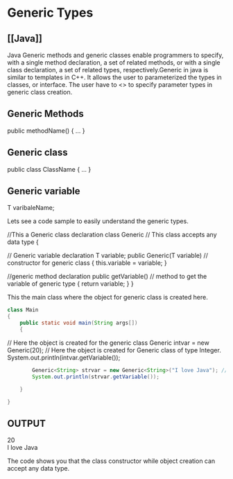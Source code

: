 # Generic Types
[[Java]]
---

Java Generic methods and generic classes enable programmers to specify, with a single method declaration, a set of related methods, or with a single class declaration, a set of related types, respectively.Generic in java is similar to templates in C++. It allows the user to parameterized the types in classes, or interface. The user have to <> to specify parameter types in generic class creation.

## Generic Methods

public methodName() { ... }

## Generic class

public class ClassName { ... }

## Generic variable

T varibaleName;

Lets see a code sample to easily understand the generic types.

//This a Generic class declaration class Generic // This class accepts any data type {

// Generic variable declaration T variable; public Generic(T variable) // constructor for generic class { this.variable = variable; }

//generic method declaration public getVariable() // method to get the variable of generic type { return variable; } }

This the main class where the object for generic class is created here.

```java
class Main
{
    public static void main(String args[])
    {
```

// Here the object is created for the generic class Generic intvar = new Generic(20); // Here the object is created for Generic class of type Integer. System.out.println(intvar.getVariable());

```java
        Generic<String> strvar = new Generic<String>("I love Java"); // Here the object is created for Generic class of type String.
        System.out.println(strvar.getVariable());

    }

}
```

## OUTPUT

20  
I love Java

The code shows you that the class constructor while object creation can accept any data type.